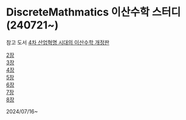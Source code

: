 # DiscreteMathmatics 이산수학 스터디 (240721~)
참고 도서 [4차 산업혁명 시대의 이산수학 개정판](https://www.yes24.com/Product/Goods/74301500)

[2장](https://github.com/handnew04/DiscreteMathmatics/issues/2)\
[3장](https://github.com/handnew04/DiscreteMathmatics/issues/12)\
[4장](https://github.com/handnew04/DiscreteMathmatics/issues/21)\
[5장](https://github.com/handnew04/DiscreteMathmatics/issues/27)\
[6장](https://github.com/handnew04/DiscreteMathmatics/issues/36)\
[7장](https://github.com/handnew04/DiscreteMathmatics/issues/44)\
[8장](https://github.com/handnew04/DiscreteMathmatics/issues/45)


2024/07/16~

